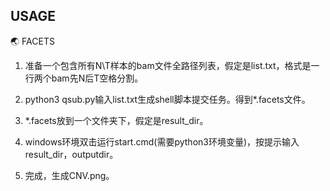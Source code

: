 ## USAGE

:earth_asia: FACETS

1. 准备一个包含所有N\T样本的bam文件全路径列表，假定是list.txt，格式是一行两个bam先N后T空格分割。

2. python3 qsub.py输入list.txt生成shell脚本提交任务。得到*.facets文件。

3. *.facets放到一个文件夹下，假定是result_dir。

4. windows环境双击运行start.cmd(需要python3环境变量)，按提示输入result_dir，outputdir。

5. 完成，生成CNV.png。 